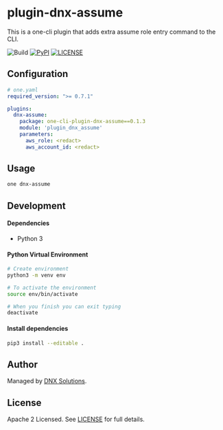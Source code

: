 # plugin-dnx-assume

This is a one-cli plugin that adds extra assume role entry command to the CLI.

![Build](https://github.com/DNXLabs/plugin-dnx-assume/workflows/Build/badge.svg)
[![PyPI](https://badge.fury.io/py/one-cli-plugin-dnx-assume.svg)](https://pypi.python.org/pypi/one-cli-plugin-dnx-assume/)
[![LICENSE](https://img.shields.io/github/license/DNXLabs/plugin-dnx-assume)](https://github.com/DNXLabs/plugin-dnx-assume/blob/master/LICENSE)


## Configuration

```yaml
# one.yaml
required_version: ">= 0.7.1"

plugins:
  dnx-assume:
    package: one-cli-plugin-dnx-assume==0.1.3
    module: 'plugin_dnx_assume'
    parameters:
      aws_role: <redact>
      aws_account_id: <redact>
```

## Usage

```bash
one dnx-assume
```

## Development

#### Dependencies

- Python 3

#### Python Virtual Environment

```bash
# Create environment
python3 -m venv env

# To activate the environment
source env/bin/activate

# When you finish you can exit typing
deactivate
```

#### Install dependencies

```bash
pip3 install --editable .
```

## Author

Managed by [DNX Solutions](https://github.com/DNXLabs).

## License

Apache 2 Licensed. See [LICENSE](https://github.com/DNXLabs/plugin-dnx-assume/blob/master/LICENSE) for full details.